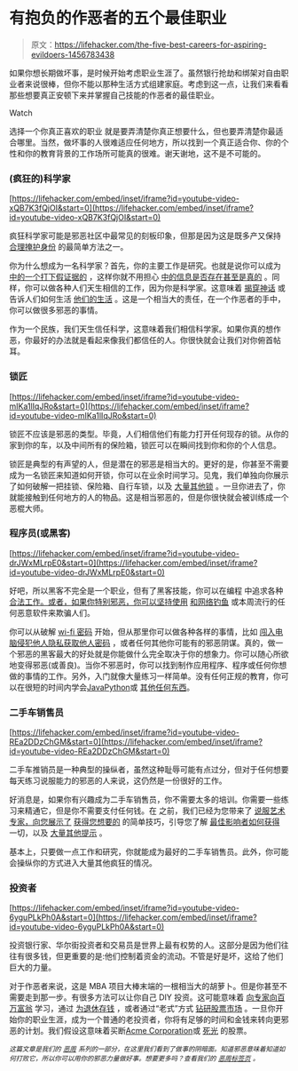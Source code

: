 # 有抱负的作恶者的五个最佳职业

> 原文：<https://lifehacker.com/the-five-best-careers-for-aspiring-evildoers-1456783438>

如果你想长期做坏事，是时候开始考虑职业生涯了。虽然银行抢劫和绑架对自由职业者来说很棒，但你不能以那种生活方式组建家庭。考虑到这一点，让我们来看看那些想要真正安顿下来并掌握自己技能的作恶者的最佳职业。

Watch

选择一个你真正喜欢的职业 就是要弄清楚你真正想要什么，但也要弄清楚你最适合哪里。当然，做坏事的人很难适应任何地方，所以找到一个真正适合你、你的个性和你的教育背景的工作场所可能真的很难。谢天谢地，这不是不可能的。

### (疯狂的)科学家

 [https://lifehacker.com/embed/inset/iframe?id=youtube-video-xQB7K3fQjOI&start=0](https://lifehacker.com/embed/inset/iframe?id=youtube-video-xQB7K3fQjOI&start=0) 

疯狂科学家可能是邪恶社区中最常见的刻板印象，但那是因为这是既多产又保持 [合理掩护身份](https://lifehacker.com/how-to-choose-and-maintain-a-cover-identity-5960441) 的最简单方法之一。

你为什么想成为一名科学家？首先，你的主要工作是研究。也就是说你可以成为 [中的一个打下假证据的](https://lifehacker.com/how-to-find-evidence-to-support-any-argument-1454627815) ，这样你就不用担心 [中的信息是否存在甚至是真的](http://lifehacker.com/how-to-determine-if-a-controversial-statement-is-scient-5919830) 。同样，你可以做各种人们天生相信的工作，因为你是科学家。这意味着 [揭穿神话](http://lifehacker.com/tag/myths) 或告诉人们如何生活 [他们的生活](http://lifehacker.com/tag/sci-ence) 。这是一个相当大的责任，在一个作恶者的手中，你可以做很多邪恶的事情。

作为一个民族，我们天生信任科学，这意味着我们相信科学家。如果你真的想作恶，你最好的办法就是看起来像我们都信任的人。你很快就会让我们对你俯首帖耳。

### 锁匠

 [https://lifehacker.com/embed/inset/iframe?id=youtube-video-mIKa1lIqJRo&start=0](https://lifehacker.com/embed/inset/iframe?id=youtube-video-mIKa1lIqJRo&start=0) 

锁匠不应该是邪恶的类型。毕竟，人们相信他们有能力打开任何现存的锁。从你的家到你的车，以及中间所有的保险箱，锁匠可以在瞬间找到你和你的个人信息。

锁匠是典型的有声望的人，但是潜在的邪恶是相当大的。更好的是，你甚至不需要成为一名锁匠来知道如何开锁，你可以在业余时间学习。见鬼，我们单独向你展示了如何破解一把挂锁、保险箱、自行车锁，以及 [大量其他锁](https://lifehacker.com/top-10-ways-to-break-into-and-out-of-almost-anything-5873829) 。一旦你进去了，你就能接触到任何地方的人的物品。这是相当邪恶的，但是你很快就会被训练成一个恶棍大师。

### 程序员(或黑客)

 [https://lifehacker.com/embed/inset/iframe?id=youtube-video-drJWxMLrpE0&start=0](https://lifehacker.com/embed/inset/iframe?id=youtube-video-drJWxMLrpE0&start=0) 

好吧，所以黑客不完全是一个职业，但有了黑客技能，你可以在编程 中追求各种 [合法工作。或者，如果你特别邪恶，你可以坚持使用](https://lifehacker.com/learn-to-code-the-full-beginners-guide-5744113) [和网络钓鱼](http://lifehacker.com/how-to-boost-your-phishing-detection-skills-and-avoid-e-5873050) 或本周流行的任何恶意软件来欺骗人们。

你可以从破解 [wi-fi 密码](https://lifehacker.com/how-to-crack-a-wi-fi-password-5953047) 开始，但从那里你可以做各种各样的事情，比如 [闯入电脑](http://lifehacker.com/how-to-break-into-a-computer-and-prevent-it-from-happe-5854079)[侵犯他人隐私](http://lifehacker.com/the-best-ways-to-invade-someones-privacy-5952171)[获取他人密码](http://lifehacker.com/a-guide-to-sniffing-out-passwords-and-cookies-and-how-5853483) ，或者任何其他你可能有的邪恶阴谋。真的，做一个邪恶的黑客最大的好处就是你能做什么完全取决于你的想象力。你可以随心所欲地变得邪恶(或善良)。当你不邪恶时，你可以找到制作应用程序、程序或任何你想做的事情的工作。另外，入门就像大量练习一样简单。没有任何正规的教育，你可以在很短的时间内学会[Java](http://lifehacker.com/how-to-program-with-java-teaches-you-the-basic-concepts-5933073)[Python](https://www.google.com/url?sa=t&rct=j&q=&esrc=s&source=web&cd=2&cad=rja&ved=0CDkQFjAB&url=http%3A%2F%2Flifehacker.com%2Fhow-i-taught-myself-to-code-in-eight-weeks-511615189&ei=ychzUq_ZOczSigL7-YHgCw&usg=AFQjCNEEFl4NDdMLIHvV1y6iixqu-iNtrg&bvm=bv.55819444,d.cGE)或 [其他任何东西](http://lifehacker.com/bento-showcases-the-best-resources-for-learning-to-code-1450016607)。

### 二手车销售员

 [https://lifehacker.com/embed/inset/iframe?id=youtube-video-REa2DDzChGM&start=0](https://lifehacker.com/embed/inset/iframe?id=youtube-video-REa2DDzChGM&start=0) 

二手车推销员是一种典型的操纵者，虽然这种耻辱可能有点过分，但对于任何想要每天练习说服能力的邪恶的人来说，这仍然是一份很好的工作。

好消息是，如果你有兴趣成为二手车销售员，你不需要太多的培训。你需要一些练习来精通它，但是你不需要支付任何钱。在 之前，我们已经为您带来了 [说服艺术专家，向您展示了](https://lifehacker.com/ask-an-expert-all-about-the-power-of-persuasion-1453493760) [获得您想要的](http://lifehacker.com/learn-the-simple-tricks-to-the-art-of-persuasion-5911188) 的简单技巧，引导您了解 [最佳影响者如何获得](http://lifehacker.com/how-to-use-the-secrets-of-master-influencers-to-get-wha-1454693003) 一切，以及 [大量其他提示](http://lifehacker.com/tag/persuasion) 。

基本上，只要做一点工作和研究，你就能成为最好的二手车销售员。此外，你可能会操纵你的方式进入大量其他疯狂的情况。

### 投资者

 [https://lifehacker.com/embed/inset/iframe?id=youtube-video-6yguPLkPh0A&start=0](https://lifehacker.com/embed/inset/iframe?id=youtube-video-6yguPLkPh0A&start=0) 

投资银行家、华尔街投资者和交易员是世界上最有权势的人。这部分是因为他们往往有很多钱，但更重要的是:他们控制着资金的流动。不管是好是坏，这给了他们巨大的力量。

对于作恶者来说，这是 MBA 项目大棒末端的一根相当大的胡萝卜。但是你甚至不需要走到那一步。有很多方法可以让你自己 DIY 投资。这可能意味着 [向专家](https://lifehacker.com/ask-an-expert-all-about-the-investment-process-5975813)[向百万富翁](http://lifehacker.com/the-best-personal-finance-tips-from-evil-millionaires-1455449295) 学习，通过 [为退休存钱](http://lifehacker.com/how-i-saved-60k-for-retirement-on-a-40k-salary-1450641359) ，或者通过“老式”方式 [钻研股票市场](http://lifehacker.com/how-can-i-get-started-investing-in-the-stock-market-1376782232) 。一旦你开始你的职业生涯，成为一个普通的老投资者，你将有足够的时间和金钱来转向更邪恶的计划。我们假设这意味着买断[Acme Corporation](http://en.wikipedia.org/wiki/Acme_Corporation)或 [死光](http://en.wikipedia.org/wiki/Death_rays) 的股票。

*<small>这篇文章是我们的</small>* [*<small>恶周</small>*](https://lifehacker.com/welcome-to-lifehackers-fourth-annual-evil-week-1453143089) *<small>系列的一部分，在这里我们看到了做事的阴暗面。知道邪恶意味着知道如何打败它，所以你可以用你的邪恶力量做好事。想要更多吗？查看我们的</small>* [*<small>恶周标签页</small>*](http://lifehacker.com/tag/evilweek) *<small>。</small>*